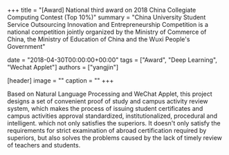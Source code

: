 +++
title = "[Award] National third award on 2018 China Collegiate Computing Contest (Top 10%)"
summary = "China University Student Service Outsourcing Innovation and Entrepreneurship Competition is a national competition jointly organized by the Ministry of Commerce of China, the Ministry of Education of China and the Wuxi People's Government"

date = "2018-04-30T00:00:00+00:00"
tags = ["Award", "Deep Learning", "Wechat Applet"]
authors = ["yangjin"]

[header]
image = ""
caption = ""
+++

Based on Natural Language Processing and WeChat Applet, this project designs a set of convenient proof of study and campus activity review system, which makes the process of issuing student certificates and campus activities approval standardized, institutionalized, procedural and intelligent. which not only satisfies the superiors. It doesn't only satisfy the requirements for strict examination of abroad certification required by superiors, but also solves the problems caused by the lack of timely review of teachers and students.
